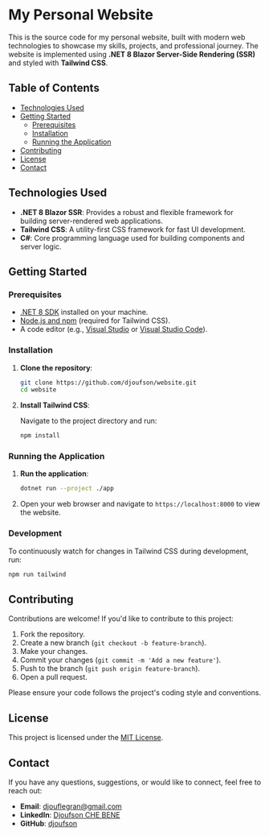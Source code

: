 # My Personal Website

This is the source code for my personal website, built with modern web technologies to showcase my skills, projects, and professional journey. The website is implemented using **.NET 8 Blazor Server-Side Rendering (SSR)** and styled with **Tailwind CSS**.

## Table of Contents

- [Technologies Used](#technologies-used)
- [Getting Started](#getting-started)
  - [Prerequisites](#prerequisites)
  - [Installation](#installation)
  - [Running the Application](#running-the-application)
- [Contributing](#contributing)
- [License](#license)
- [Contact](#contact)

## Technologies Used

- **.NET 8 Blazor SSR**: Provides a robust and flexible framework for building server-rendered web applications.
- **Tailwind CSS**: A utility-first CSS framework for fast UI development.
- **C#**: Core programming language used for building components and server logic.

## Getting Started

### Prerequisites

- [.NET 8 SDK](https://dotnet.microsoft.com/download/dotnet/8.0) installed on your machine.
- [Node.js and npm](https://nodejs.org/) (required for Tailwind CSS).
- A code editor (e.g., [Visual Studio](https://visualstudio.microsoft.com/) or [Visual Studio Code](https://code.visualstudio.com/)).

### Installation

1. **Clone the repository**:

   ```bash
   git clone https://github.com/djoufson/website.git
   cd website
   ```

2. **Install Tailwind CSS**:

   Navigate to the project directory and run:

   ```bash
   npm install
   ```

### Running the Application

1. **Run the application**:

   ```bash
   dotnet run --project ./app
   ```

2. Open your web browser and navigate to `https://localhost:8000` to view the website.

### Development

To continuously watch for changes in Tailwind CSS during development, run:

```bash
npm run tailwind
```

## Contributing

Contributions are welcome! If you'd like to contribute to this project:

1. Fork the repository.
2. Create a new branch (`git checkout -b feature-branch`).
3. Make your changes.
4. Commit your changes (`git commit -m 'Add a new feature'`).
5. Push to the branch (`git push origin feature-branch`).
6. Open a pull request.

Please ensure your code follows the project's coding style and conventions.

## License

This project is licensed under the [MIT License](./LICENSE.txt).

## Contact

If you have any questions, suggestions, or would like to connect, feel free to reach out:

- **Email**: [djouflegran@gmail.com](mailto:djouflegran@gmail.com)
- **LinkedIn**: [Djoufson CHE BENE](https://linkedin.com/in/djoufson)
- **GitHub**: [djoufson](https://github.com/djoufson)
